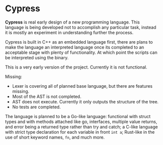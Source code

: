 # Cypress

**Cypress** is real early design of a new programming language. This language is being developed not to accomplish any particular task, instead it is mostly an experiment in understanding further the process.

Cypress is built in C++ as an embedded language first, there are plans to make the language an interpreted language once its completed to an acceptable stage with plenty of functionality. At which point the scripts can be interpreted using the binary.

This is a very early version of the project. Currently it is not functional.

Missing:

- Lexer is covering all of planned base language, but there are features missing.
- Most of the AST is not completed.
- AST does not execute. Currently it only outputs the structure of the tree.
- No tests are completed.

The language is planned to be a Go-like language: functional with struct types and with methods attached like go, interfaces, multiple value returns, and error being a returned type rather than try and catch; a C-like language with strict type declaration for each variable in front `int a`; Rust-like in the use of short keyword names, `fn`, and much more.
